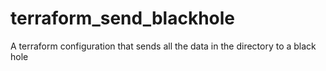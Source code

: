 # terraform_send_blackhole
A terraform configuration that sends all the data in the directory to a black hole
